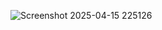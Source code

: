 ![Screenshot 2025-04-15 225126](https://github.com/user-attachments/assets/59ed70f4-1b13-4515-b2f1-f0c32a52c195)

